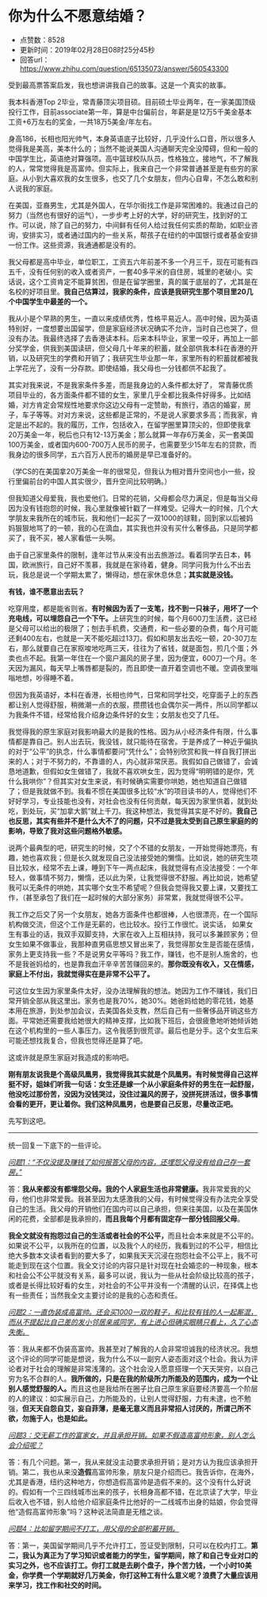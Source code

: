 # 你为什么不愿意结婚？
- 点赞数：8528
- 更新时间：2019年02月28日08时25分45秒
- 回答url：https://www.zhihu.com/question/65135073/answer/560543300
<body>
 <p data-pid="4ib16ycK">受到最高票答案启发，我也想讲讲我自己的故事。这是一个真实的故事。</p>
 <p data-pid="eQu3OzKH">我本科香港Top 2毕业，常青藤顶尖项目硕。目前硕士毕业两年，在一家美国顶级投行工作，目前associate第一年，算是中台偏前台，年薪是是12万5千美金基本工资+6万左右的奖金，一共18万5美金/年左右。</p>
 <p data-pid="rnmN5W8x">身高186，长相也阳光帅气，本身英语底子比较好，几乎没什么口音，所以很多人觉得我是美高，美本什么的；当然不能说美国人沟通聊天完全没障碍，但和一般的中国学生比，英语绝对算强项。高中篮球校队队员，性格独立，接地气，不了解我的人，常常觉得我是高富帅。但实际上，我来自己一个非常普通甚至是有些穷的家庭。从小到大喜欢我的女生很多，也交了几个女朋友，但内心自卑，不怎么敢和别人说我的家庭。</p>
 <p data-pid="u8d9ocoy">在美国，亚裔男生，尤其是外国人，在华尔街找工作是非常困难的。我通过自己的努力（当然也有很好的运气），一步步考上好的大学，好的研究生，找到好的工作。可以说，除了自己的努力，中间鲜有任何人给过我任何实质的帮助，如职业咨询，安排实习，或者通过国内的一些关系，帮孩子在纽约的中国银行或者基金安排一份工作。这些资源，我通通都是没有的。</p>
 <p data-pid="Uz_i3t7a">我父母都是高中毕业，单位职工，工资五六年前差不多一个月三千，现在可能有四五千，没有任何别的收入或者资产，一套40多平米的自住房，城里的老破小。实话说，这个工资肯定不能算贫困，但是在留学圈里，真的属于底层的了，尤其是在名校的好项目里。<b>我自己估算过，我家的条件，应该是我研究生那个项目里20几个中国学生中最差的一个。</b></p>
 <p data-pid="EvcQp1rx">我从小是个早熟的男生，一直以来成绩优秀，性格平易近人。高中时候，因为英语特别好，一度想要出国留学，但是家庭经济状况确实不允许，当时自己也哭了，但没有办法。我最终选择了去香港读本科。后来本科毕业，家里一咬牙，再加上一部分奖学金，供我到美国读研，但父母几十年来的积蓄，就全部供我本科在香港的开销，以及研究生的学费和开销了；我研究生毕业那一年，家里所有的积蓄就都被我上学花光了，没有一分存款。即使结婚，我父母也一分钱都供不起我了。</p>
 <p data-pid="ghMzJxxK">其实对我来说，不是我家条件多差，而是我身边的人条件都太好了， 常青藤优质项目毕业的，各方面条件都不错的女生，家里几乎全都比我条件好得多。比如结婚，对方肯定会常规性地要求你这边父母有一定赞助，有旅行，酒店的婚宴，房子，车子等等。对对方来说，这些都是正常的，不是说人家要求多高；而我家，肯定是出不起的。我的履历，工作，包括收入，在留学圈里算顶尖的，但即使我拿20万美金一年，税后也只有12-13万美金；那么就算一年存6万美金，买一套美国100万美金，或者国内600-700万人民币的房子，也需要至少15年左右的贷款，而我身边的很多同学，五六百万人民币的婚房是早已准备好的。</p>
 <p data-pid="PfuaUf8o">（学CS的在美国拿20万美金一年的很常见，但我认为相对晋升空间也小一些，投行里偏前台的中国人其实很少，晋升空间比较明确。）</p>
 <p data-pid="XdCLw9mf">但我知道父母爱我，我也爱他们。日常的花销，父母都会尽力满足，但是每当父母因为没有钱抱怨的时候，我心里就像被针戳了一样难受。记得大一的时候，几个大学朋友来我所在的城市玩，我和他们一起买了一双1000的球鞋，回到家以后被妈妈狠狠地骂了的一顿，我的心在滴血，其实我也并没有买什么奢侈品，只是同学都买了，我不买，被人家看低一头啊。</p>
 <p data-pid="KU5GLBpF">由于自己家里条件的限制，逢年过节从来没有出去旅游过。看着同学去日本，韩国，欧洲旅行，自己好不羡慕，我就是在家待着，健身。同学问我为什么不出去玩，我总是说一个学期太累了，懒得动，想在家休息休息；<b>其实就是没钱。</b></p>
 <p data-pid="xwRPjV8l"><b>有钱，谁不愿意出去玩？</b></p>
 <p data-pid="e22EElhO">吃穿用度，都是能省则省。<b>有时候因为丢了一支笔，找不到一只袜子，用坏了一个充电线，可以埋怨自己一个下午。</b>上研究生的时候，每个月600刀生活费，这已经是父母可以给出的极限了；刨去手机费，交通费，和一些必要的杂费，每个月可能还剩400左右，也就是一天不能吃超过13刀。假如和朋友出去吃一顿，20-30刀左右，那么就要自己在家抠唆地吃两三天，往往为了省钱，就是面包，煎几个蛋；外卖也点不起。我第一年住在一个窗户漏风的房子里，因为便宜，600刀一个月。冬天因为漏风，每天早上嘴唇都是裂的，而且即使一直开着空调也不暖。空调夜里嗡嗡地想，吵得睡不着。</p>
 <p data-pid="V0ddZ91S">但因为我英语好，本科在香港，长相也帅气，日常和同学社交，吃穿面子上的东西都让别人觉得舒服，稍微潮一点的衣服，攒攒钱也会偶尔买一两件，所以同学都以为我条件不错，经常给我介绍身边条件好的女生；女朋友也交了几任。</p>
 <p data-pid="ef0INQIC">我觉得我的原生家庭对我影响最大的是我的性格。因为从小经济条件有限，什么事情都是靠自己。别人出去玩，我没钱，就只能待在宿舍。于是养成了一种近乎偏执的对于“公平”的执念，什么事情都要问“凭什么”；会特别欣赏和我一样自我打拼出来的人；对于不努力的，不靠谱的人，内心就非常厌恶。我假如自己做错了，会诚恳地道歉，但假如女生做错了，我就不喜欢哄女生，因为觉得“明明错的是你，凭什么我哄你”？但其实对女生来说，有时候确实需要你哄她，她也知道自己做错了；但是我就做不到。我看不惯在美国很多比较“水”的项目读书的人，觉得他们不好好学习，专业技能也没有，对社会也没有任何贡献，每天因为家里供着，就到处吃，到处玩，买“加拿大鹅”就上千刀。我这种想法，我觉得其实是不好的。<b>我自己也反思，其实有些并不是什么大不了的问题，只不过是我太受到自己原生家庭的的影响，导致了我对这些问题格外敏感。</b></p>
 <p data-pid="NWMCnTah">说两个最典型的吧，研究生的时候，交了个不错的女朋友，一开始觉得她漂亮，有趣，她也喜欢我；但是长久就发现自己没法接受她的懒惰。比如说，她的研究生项目比较水，经常不去上课，睡到下午一两点起床，我就觉得有点没法接受：一个年轻人，做事情不努力，懒惰，还以此为荣，让我觉得很不舒服。再比如说，她希望我可以无条件的哄她，其实哪个女生不希望呢？但我会觉得我又要上课，又要找工作，（甚至承包了我们在一起时候的大部分家务）非常累，我就觉得很不公平。</p>
 <p data-pid="vJVdPqxt">我工作之后交了另一个女朋友，她各方面条件也都很棒，人也很漂亮，在一个国际机构做交流，但这个工作是无薪的，也比较水。投行工作很忙。说实话， 如果女生有事业的话，我双手双脚支持，大家在收入上互相扶持，我可以多兼顾家务；但女生如果不做事业，我那种直男癌思想又冒出来了，我觉得那女生是否能在感情，家务上更支持我一些？不是说男女平等吗？我工作，赚钱，也不是别人施舍的，也不是我爸妈给的，也是靠我血汗辛辛苦苦赚回来的。<b>那你既没有收入，又在情感，家庭上不付出，我就觉得实在是非常不公平了。</b></p>
 <p data-pid="sXq9OIz0">可这位女生因为家里条件太好，没办法理解我的想法。她因为工作不赚钱，我们日常开销全部从我这里出。家务也是我70%，她30%。她爸妈给她的零花钱，她基本用在旅游，到处参加会议，去美国各处支教，然后自己有一些奢侈品开销这些方面。平常她还需要我给她很大的精神支撑，比如我下班后，会很疲惫地听她倾诉她在这个机构里的一些人事压力。这令我感到很荒谬。最后也是分手。这个女生后来可能还想找我复合，但我也觉得还是算了吧。</p>
 <p data-pid="oqvFx-5w">这或许就是原生家庭对我造成的影响吧。</p>
 <p data-pid="SD-czJTD"><b>刚有朋友说我是个高级凤凰男，我觉得我其实就是个凤凰男。有时候觉得自己这样挺不好，姐妹们听我一句话：女生还是嫁一个从小家庭条件好的男生在一起舒服，他没吃过那份苦，没因为没钱哭过，没住过漏风的房子，没拼死拼活过，很多事情会看的更开，更让着你。我们这种凤凰男，也是要自己反思，尽量改正吧。</b></p>
 <p data-pid="F3Yn0CMT">先写到这吧。</p>
 <hr>
 <p data-pid="4x2Mvaco">统一回复一下底下的一些评论。</p>
 <p data-pid="XvNCgcP9"><u><i>问题1：“不仅没提及赚钱了如何报答父母的内容，还埋怨父母没有给自己存一套房。”</i></u></p>
 <p data-pid="yJ-4f4BM">答：<b>我从来都没有都埋怨父母。我的个人家庭生活也非常健康。</b>我非常爱我的父母，他们也非常爱我。我甚至因为太感激我的父母，有时候觉得没有办法完全享受自己的生活。我父母的开销他们在国内可以自己承担，但来往美国，以及在美国休闲的花费，全部都是我承担的，<b>而且我每个月都有固定存一部分钱回报父母</b>。</p>
 <p data-pid="FRdsjPCz"><b>我全文就没有抱怨过自己的生活或者社会的不公平，</b>而且社会本来就是不公平的。如果说不公平，以我所在的位置，以及我个人的经历，我看到过的不公平，相信比绝大多数本文读者看到的要大多了，如果我天天沉浸在抱怨社会不公平上，我不可能走到现在这个位置。我全文讨论的内容只是针对现在社会婚恋的一种现象，根本和社会公不公平就没有关系，最多可以说，我认为一些从社会阶级比较高的孩子，或者是长得比较好看的女生，对社会的不公平并没有一个清醒的认识，在择偶上也有一些责任；当然我全文主要讨论的是我的心态和责任。</p>
 <p data-pid="ffZahDrX"><u><i>问题2：一直伪装成高富帅。还会买1000一双的鞋子，和比较有钱的人一起厮混，而从不提起比自己差的发小邻居亲戚同学，有上进心但确实眼睛只看上，久了心态失衡。</i></u></p>
 <p data-pid="r_WCXw2t">答：我从来都不伪装高富帅。我甚至对了解我的人会非常坦诚我的经济状况。我想这个评论的同学可能是想说，我为什么不以一副穷人姿态面对这个社会。我认为评论者对于社会的理解是非常浅薄的。这个社会没人愿意搭理一个天天哭穷，以自己穷为名不合群的人。<b>我所做的，只是在我的阶级所力所能及的范围内，成为一个让别人感觉舒服的人。</b>而且这也是我给所在圈子比自己原生家庭要经济要高一个阶层的人的建议：如实展示自己，力所能及的，让别人觉得舒服，力有未逮，也不勉强，<b>但天天自怨自艾，妄自菲薄，是毫无意义而且非常招人讨厌的，所谓己所不欲，勿施于人，也是如此。</b></p>
 <p data-pid="pe71uYyE"><u><i>问题3：交无薪工作的富家女，并且承担开销。如果不假造高富帅形象，别人怎么会介绍呢？</i></u></p>
 <p data-pid="ju8xgCgb">答：有几个问题。第一，我从来就没主动要求承担开销；是对方认为我应该承担开销。第二，我也从来没<b>造假</b>高富帅形象，朋友只是介绍而已。我告诉你，在海外，尤其是香港，纽约这种地方，你想造假高富帅是造假不来的。这个没有什么好说的。假如有一个三四线城市出来的孩子，长相身高都不错，在北京读了大学，毕业后收入也不错，别人给他介绍家庭条件比他好的一二线城市出身的姑娘，你会觉得他“造假高富帅形象”吗？这种说法简直是无稽之谈。</p>
 <p data-pid="m6RjtdR0"><u><i>问题4：比如留学期间不打工，用父母的全部积蓄开销。</i></u></p>
 <p data-pid="RvvIEu9H">答：第一，美国留学期间几乎不允许打工，签证受到限制，只可以在校内打工。<b>第二，我认为真正为了学习知识或者能力的学生，留学期间，除了和自己专业对口的实习之外，也不应该打工。你打工就是去刷个盘子，挣个苦力钱，一个小时10美金，你学费一个学期就好几万美金，你打这种工有什么意义呢？浪费了大量应该用来学习，找工作和社交的时间。</b></p>
</body>